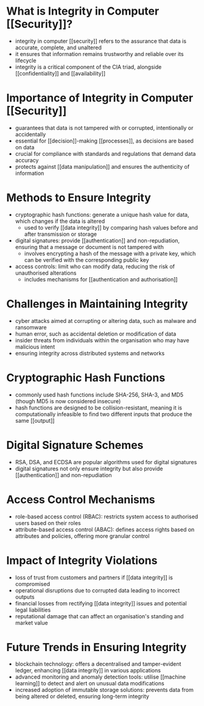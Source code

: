 # What is Integrity in Computer [[Security]]?
- integrity in computer [[security]] refers to the assurance that data is accurate, complete, and unaltered
- it ensures that information remains trustworthy and reliable over its lifecycle
- integrity is a critical component of the CIA triad, alongside [[confidentiality]] and [[availability]]

# Importance of Integrity in Computer [[Security]]
- guarantees that data is not tampered with or corrupted, intentionally or accidentally
- essential for [[decision]]-making [[processes]], as decisions are based on data
- crucial for compliance with standards and regulations that demand data accuracy
- protects against [[data manipulation]] and ensures the authenticity of information

# Methods to Ensure Integrity
- cryptographic hash functions: generate a unique hash value for data, which changes if the data is altered
	- used to verify [[data integrity]] by comparing hash values before and after transmission or storage
- digital signatures: provide [[authentication]] and non-repudiation, ensuring that a message or document is not tampered with
	- involves encrypting a hash of the message with a private key, which can be verified with the corresponding public key
- access controls: limit who can modify data, reducing the risk of unauthorised alterations
	- includes mechanisms for [[authentication and authorisation]]

# Challenges in Maintaining Integrity
- cyber attacks aimed at corrupting or altering data, such as malware and ransomware
- human error, such as accidental deletion or modification of data
- insider threats from individuals within the organisation who may have malicious intent
- ensuring integrity across distributed systems and networks

# Cryptographic Hash Functions
- commonly used hash functions include SHA-256, SHA-3, and MD5 (though MD5 is now considered insecure)
- hash functions are designed to be collision-resistant, meaning it is computationally infeasible to find two different inputs that produce the same [[output]]

# Digital Signature Schemes
- RSA, DSA, and ECDSA are popular algorithms used for digital signatures
- digital signatures not only ensure integrity but also provide [[authentication]] and non-repudiation

# Access Control Mechanisms
- role-based access control (RBAC): restricts system access to authorised users based on their roles
- attribute-based access control (ABAC): defines access rights based on attributes and policies, offering more granular control

# Impact of Integrity Violations
- loss of trust from customers and partners if [[data integrity]] is compromised
- operational disruptions due to corrupted data leading to incorrect outputs
- financial losses from rectifying [[data integrity]] issues and potential legal liabilities
- reputational damage that can affect an organisation's standing and market value

# Future Trends in Ensuring Integrity
- blockchain technology: offers a decentralised and tamper-evident ledger, enhancing [[data integrity]] in various applications
- advanced monitoring and anomaly detection tools: utilise [[machine learning]] to detect and alert on unusual data modifications
- increased adoption of immutable storage solutions: prevents data from being altered or deleted, ensuring long-term integrity